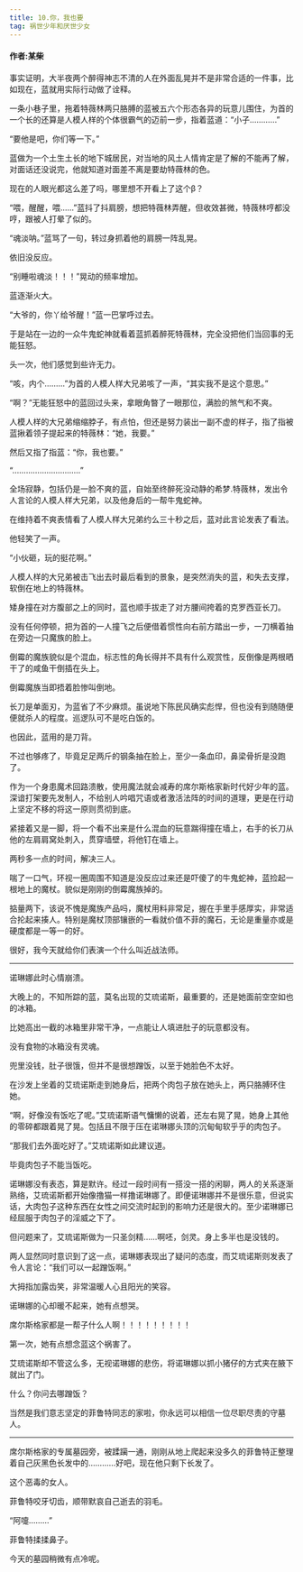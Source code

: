 ```yaml
---
title: 10.你，我也要
tag: 祸世少年和厌世少女
---
```

#### 作者:某柴
<!--more-->

事实证明，大半夜两个醉得神志不清的人在外面乱晃并不是非常合适的一件事，比如现在，蓝就用实际行动做了诠释。

一条小巷子里，拖着特薇林两只胳膊的蓝被五六个形态各异的玩意儿围住，为首的一个长的还算是人模人样的个体很霸气的迈前一步，指着蓝道：“小子…………”

“要他是吧，你们等一下。”

蓝做为一个土生土长的地下城居民，对当地的风土人情肯定是了解的不能再了解，对面话还没说完，他就知道对面差不离是要劫特薇林的色。

现在的人眼光都这么差了吗，哪里想不开看上了这个β？

“喂，醒醒，喂……”蓝抖了抖肩膀，想把特薇林弄醒，但收效甚微，特薇林哼都没哼，跟被人打晕了似的。

“魂淡呐。”蓝骂了一句，转过身抓着他的肩膀一阵乱晃。

依旧没反应。

“别睡啦魂淡！！！”晃动的频率增加。

蓝逐渐火大。

“大爷的，你丫给爷醒！”蓝一巴掌呼过去。

于是站在一边的一众牛鬼蛇神就看着蓝抓着醉死特薇林，完全没把他们当回事的无能狂怒。

头一次，他们感觉到些许无力。

“咳，内个………”为首的人模人样大兄弟咳了一声，“其实我不是这个意思。”

“啊？”无能狂怒中的蓝回过头来，拿眼角暼了一眼那位，满脸的煞气和不爽。

人模人样的大兄弟缩缩脖子，有点怕，但还是努力装出一副不虚的样子，指了指被蓝揪着领子提起来的特薇林：“她，我要。”

然后又指了指蓝：“你，我也要。”

“…………………………”

全场寂静，包括仍是一脸不爽的蓝，自始至终醉死没动静的希梦.特薇林，发出令人言论的人模人样大兄弟，以及他身后的一帮牛鬼蛇神。

在维持着不爽表情看了人模人样大兄弟约么三十秒之后，蓝对此言论发表了看法。

他轻笑了一声。

“小伙砸，玩的挺花啊。”

人模人样的大兄弟被击飞出去时最后看到的景象，是突然消失的蓝，和失去支撑，软倒在地上的特薇林。

矮身撞在对方腹部之上的同时，蓝也顺手拔走了对方腰间挎着的克罗西亚长刀。

没有任何停顿，把为首的一人撞飞之后便借着惯性向右前方踏出一步，一刀横着抽在旁边一只魔族的脸上。

倒霉的魔族貌似是个混血，标志性的角长得并不具有什么观赏性，反倒像是两根晒干了的咸鱼干倒插在头上。

倒霉魔族当即捂着脸惨叫倒地。

长刀是单面刃，为蓝省了不少麻烦。虽说地下陈民风确实彪悍，但也没有到随随便便就杀人的程度。巡逻队可不是吃白饭的。

也因此，蓝用的是刀背。

不过也够疼了，毕竟足足两斤的钢条抽在脸上，至少一条血印，鼻梁骨折是没跑了。

作为一个身患魔术回路溃散，使用魔法就会减寿的席尔斯格家新时代好少年的蓝。深谙打架要先发制人，不给别人吟唱咒语或者激活法阵的时间的道理，更是在行动上坚定不移的将这一原则贯彻到底。

紧接着又是一脚，将一个看不出来是什么混血的玩意踹得撞在墙上，右手的长刀从他的左肩肩窝处刺入，贯穿墙壁，将他钉在墙上。

两秒多一点的时间，解决三人。

喘了一口气，环视一圈周围不知道是没反应过来还是吓傻了的牛鬼蛇神，蓝捡起一根地上的魔杖。貌似是刚刚的倒霉魔族掉的。

掂量两下，该说不愧是魔族产品吗，魔杖用料非常足，握在手里手感厚实，非常适合抡起来揍人。特别是魔杖顶部镶嵌的一看就价值不菲的魔石，无论是重量亦或是硬度都是一等一的好。

很好，我今天就给你们表演一个什么叫近战法师。

---

诺琳娜此时心情崩溃。

大晚上的，不知所踪的蓝，莫名出现的艾琉诺斯，最重要的，还是她面前空空如也的冰箱。

比她高出一截的冰箱里非常干净，一点能让人填进肚子的玩意都没有。

没有食物的冰箱没有灵魂。

兜里没钱，肚子很饿，但并不是很想蹭饭，以至于她脸色不太好。

在沙发上坐着的艾琉诺斯走到她身后，把两个肉包子放在她头上，两只胳膊环住她。

“啊，好像没有饭吃了呢。”艾琉诺斯语气慵懒的说着，还左右晃了晃，她身上其他的零碎都跟着晃了晃。包括且不限于压在诺琳娜头顶的沉甸甸软乎乎的肉包子。

“那我们去外面吃好了。”艾琉诺斯如此建议道。

毕竟肉包子不能当饭吃。

诺琳娜没有表态，算是默许。经过一段时间有一搭没一搭的闲聊，两人的关系逐渐熟络，艾琉诺斯都开始像撸猫一样撸诺琳娜了。即便诺琳娜并不是很乐意，但说实话，大肉包子这种东西在女性之间交流时起到的影响力还是很大的。至少诺琳娜已经屈服于肉包子的淫威之下了。

但问题来了，艾琉诺斯做为一只圣剑精……啊呸，剑灵。身上多半也是没钱的。

两人显然同时意识到了这一点，诺琳娜表现出了疑问的态度，而艾琉诺斯则发表了令人言论：“我们可以一起蹭饭啊。”

大拇指加露齿笑，非常温暖人心且阳光的笑容。

诺琳娜的心却暖不起来，她有点想哭。

席尔斯格家都是一帮子什么人啊！！！！！！！！！

第一次，她有点想念蓝这个祸害了。

艾琉诺斯却不管这么多，无视诺琳娜的悲伤，将诺琳娜以抓小猪仔的方式夹在腋下就出了门。

什么？你问去哪蹭饭？

当然是我们意志坚定的菲鲁特同志的家啦，你永远可以相信一位尽职尽责的守墓人。

---

席尔斯格家的专属墓园旁，被蹂躏一通，刚刚从地上爬起来没多久的菲鲁特正整理着自己灰黑色长发中的…………好吧，现在他只剩下长发了。

这个恶毒的女人。

菲鲁特咬牙切齿，顺带默哀自己逝去的羽毛。

“阿嚏………”

菲鲁特揉揉鼻子。

今天的墓园稍微有点冷呢。